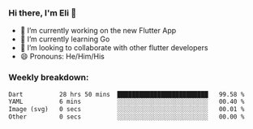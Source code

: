 ### Hi there, I'm Eli 👋
- 🔭 I’m currently working on the new Flutter App
- 🌱 I’m currently learning Go
- 🦄 I’m looking to collaborate with other flutter developers
- 😄 Pronouns: He/Him/His

### Weekly breakdown:
<!--START_SECTION:waka-->

```txt
Dart          28 hrs 50 mins  █████████████████████████   99.58 %
YAML          6 mins          ░░░░░░░░░░░░░░░░░░░░░░░░░   00.40 %
Image (svg)   0 secs          ░░░░░░░░░░░░░░░░░░░░░░░░░   00.01 %
Other         0 secs          ░░░░░░░░░░░░░░░░░░░░░░░░░   00.00 %
```

<!--END_SECTION:waka-->
